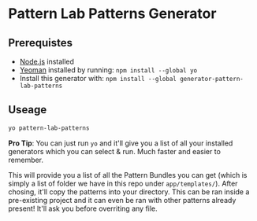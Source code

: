 # Pattern Lab Patterns Generator

## Prerequistes 

- [Node.js](http://nodejs.org) installed
- [Yeoman](http://yeoman.io) installed by running: `npm install --global yo`
- Install this generator with: `npm install --global generator-pattern-lab-patterns`

## Useage

```bash
yo pattern-lab-patterns
```

**Pro Tip**: You can just run `yo` and it'll give you a list of all your installed generators which you can select & run. Much faster and easier to remember.

This will provide you a list of all the Pattern Bundles you can get (which is simply a list of folder we have in this repo under `app/templates/`). After chosing, it'll copy the patterns into your directory. This can be ran inside a pre-existing project and it can even be ran with other patterns already present! It'll ask you before overriting any file.

